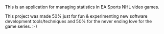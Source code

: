 This is an application for managing statistics in EA Sports NHL video games.

This project was made 50% just for fun & experimenting new software development tools/techniques and 50% for the never ending love for the  game series. :-)
